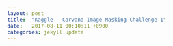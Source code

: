 ```yaml
---
layout: post
title:  "Kaggle - Carvana Image Masking Challenge 1"
date:   2017-08-11 00:10:11 +0900
categories: jekyll update
---
```


